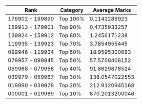 | Rank | Category | Average Marks |
|------|----------|---------------|
| 179902 - 199890 | Top 100% | 0.1141289923 |
| 159913 - 179901 | Top 90% | 0.4735933257 |
| 139924 - 159912 | Top 80% | 1.2456171238 |
| 119935 - 139923 | Top 70% | 3.7854955445 |
| 099946 - 119934 | Top 60% | 18.9595300683 |
| 079957 - 099945 | Top 50% | 57.5700408152 |
| 059968 - 079956 | Top 40% | 91.8629878524 |
| 039979 - 059967 | Top 30% | 138.0547022553 |
| 019990 - 039978 | Top 20% | 212.9120945168 |
| 000001 - 019989 | Top 10% | 870.2013200046 |
